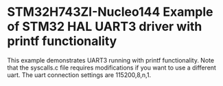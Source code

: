 # STM32H743ZI-Nucleo144 Example of STM32 HAL UART3 driver with printf functionality

This example demonstrates UART3 running with printf functionality. Note that the syscalls.c file requires modifications if you want to use a different
uart. The uart connection settings are 115200,8,n,1.